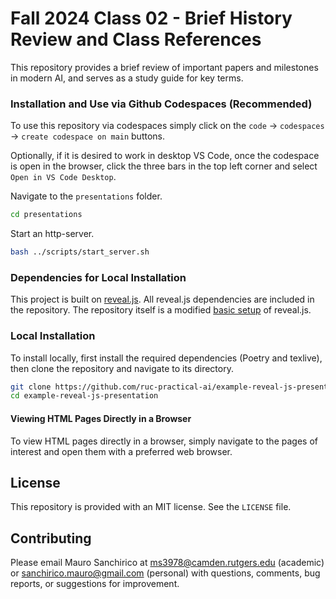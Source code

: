 # Fall 2024 Class 02 - Brief History Review and Class References

This repository provides a brief review of important papers and milestones in modern AI, and serves as a study guide for key terms.

### Installation and Use via Github Codespaces (Recommended)

To use this repository via codespaces simply click on the `code` &rarr; `codespaces` &rarr; `create codespace on main` buttons.

Optionally, if it is desired to work in desktop VS Code, once the codespace is open in the browser, click the three bars in the top left corner and select `Open in VS Code Desktop`.

Navigate to the `presentations` folder.

```bash
cd presentations
```

Start an http-server.

```bash
bash ../scripts/start_server.sh
```

### Dependencies for Local Installation

This project is built on [reveal.js](https://revealjs.com/). All reveal.js dependencies are included in the repository. The repository itself is a modified [basic setup](https://revealjs.com/installation/#basic-setup) of reveal.js.

### Local Installation

To install locally, first install the required dependencies (Poetry and texlive), then clone the repository and navigate to its directory.

```bash
git clone https://github.com/ruc-practical-ai/example-reveal-js-presentation.git
cd example-reveal-js-presentation
```

#### Viewing HTML Pages Directly in a Browser

To view HTML pages directly in a browser, simply navigate to the pages of interest and open them with a preferred web browser.

## License

This repository is provided with an MIT license. See the `LICENSE` file.

## Contributing

Please email Mauro Sanchirico at ms3978@camden.rutgers.edu (academic) or sanchirico.mauro@gmail.com (personal) with questions, comments, bug reports, or suggestions for improvement.
